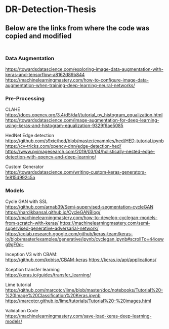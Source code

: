 # DR-Detection-Thesis
## Below are the links from where the code was copied and modified <bR><bR>
### Data Augmentation <bR>
https://towardsdatascience.com/exploring-image-data-augmentation-with-keras-and-tensorflow-a8162d89b844
https://machinelearningmastery.com/how-to-configure-image-data-augmentation-when-training-deep-learning-neural-networks/


### Pre-Processing
CLAHE <bR>
https://docs.opencv.org/3.4/d5/daf/tutorial_py_histogram_equalization.html
https://towardsdatascience.com/image-augmentation-for-deep-learning-using-keras-and-histogram-equalization-9329f6ae5085

HedNet Edge detection <bR>
https://github.com/s9xie/hed/blob/master/examples/hed/HED-tutorial.ipynb
https://cv-tricks.com/opencv-dnn/edge-detection-hed/
https://www.pyimagesearch.com/2019/03/04/holistically-nested-edge-detection-with-opencv-and-deep-learning/

Custom Generator <bR>
https://towardsdatascience.com/writing-custom-keras-generators-fe815d992c5a

### Models



Cycle GAN with SSL <bR>
https://github.com/arnab39/Semi-supervised-segmentation-cycleGAN
https://hardikbansal.github.io/CycleGANBlog/
https://machinelearningmastery.com/how-to-develop-cyclegan-models-from-scratch-with-keras/
https://machinelearningmastery.com/semi-supervised-generative-adversarial-network/
https://colab.research.google.com/github/keras-team/keras-io/blob/master/examples/generative/ipynb/cyclegan.ipynb#scrollTo=44oswg9gF0q-



Inception V3 with CBAM: <bR>
https://github.com/kobiso/CBAM-keras
https://keras.io/api/applications/

Xception transfer learning <bR>
https://keras.io/guides/transfer_learning/

Lime tutorial <bR>
https://github.com/marcotcr/lime/blob/master/doc/notebooks/Tutorial%20-%20Image%20Classification%20Keras.ipynb
https://marcotcr.github.io/lime/tutorials/Tutorial%20-%20images.html


Validation Code <bR>
https://machinelearningmastery.com/save-load-keras-deep-learning-models/
